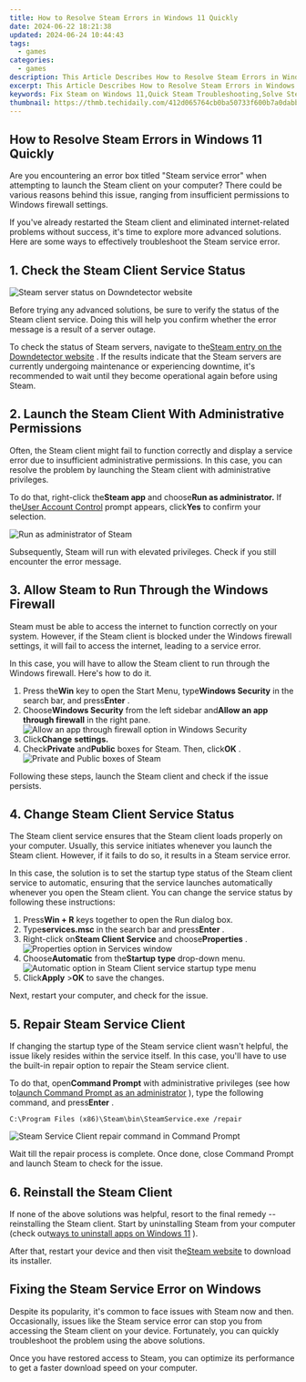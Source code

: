 ```yaml
---
title: How to Resolve Steam Errors in Windows 11 Quickly
date: 2024-06-22 18:21:38
updated: 2024-06-24 10:44:43
tags:
  - games
categories:
  - games
description: This Article Describes How to Resolve Steam Errors in Windows 11 Quickly
excerpt: This Article Describes How to Resolve Steam Errors in Windows 11 Quickly
keywords: Fix Steam on Windows 11,Quick Steam Troubleshooting,Solve Steam Errors Win11,Resolve Steam Glitches Fast,Overcome Steam Crash Windows,Steam Issue Remedy Win11,Accelerate Steam Fixing in Windows
thumbnail: https://thmb.techidaily.com/412d065764cb0ba50733f600b7a0dabb6c2d4fd117a0cc25cd8642bbb251c9cc.png
---
```


## How to Resolve Steam Errors in Windows 11 Quickly

 Are you encountering an error box titled "Steam service error" when attempting to launch the Steam client on your computer? There could be various reasons behind this issue, ranging from insufficient permissions to Windows firewall settings.

 If you've already restarted the Steam client and eliminated internet-related problems without success, it's time to explore more advanced solutions. Here are some ways to effectively troubleshoot the Steam service error.

## 1\. Check the Steam Client Service Status

![Steam server status on Downdetector website](https://static1.makeuseofimages.com/wordpress/wp-content/uploads/2023/08/steam-server-status.jpg)

 Before trying any advanced solutions, be sure to verify the status of the Steam client service. Doing this will help you confirm whether the error message is a result of a server outage.

 To check the status of Steam servers, navigate to the[Steam entry on the Downdetector website](https://downdetector.com/status/steam/) . If the results indicate that the Steam servers are currently undergoing maintenance or experiencing downtime, it's recommended to wait until they become operational again before using Steam.

## 2\. Launch the Steam Client With Administrative Permissions

 Often, the Steam client might fail to function correctly and display a service error due to insufficient administrative permissions. In this case, you can resolve the problem by launching the Steam client with administrative privileges.

 To do that, right-click the**Steam app** and choose**Run as administrator.** If the[User Account Control](https://www.makeuseof.com/tag/user-account-control-windows-10/) prompt appears, click**Yes** to confirm your selection.

![Run as administrator of Steam](https://static1.makeuseofimages.com/wordpress/wp-content/uploads/2023/08/run-as-administrator.jpg)

 Subsequently, Steam will run with elevated privileges. Check if you still encounter the error message.

## 3\. Allow Steam to Run Through the Windows Firewall

 Steam must be able to access the internet to function correctly on your system. However, if the Steam client is blocked under the Windows firewall settings, it will fail to access the internet, leading to a service error.

 In this case, you will have to allow the Steam client to run through the Windows firewall. Here's how to do it.

1. Press the**Win** key to open the Start Menu, type**Windows Security** in the search bar, and press**Enter** .
2. Choose**Windows Security** from the left sidebar and**Allow an app through firewall** in the right pane.  
![Allow an app through firewall option in Windows Security](https://static1.makeuseofimages.com/wordpress/wp-content/uploads/2023/08/allow-an-app-through-firewall.jpg)
3. Click**Change** **settings.**
4. Check**Private** and**Public** boxes for Steam. Then, click**OK** .  
![Private and Public boxes of Steam](https://static1.makeuseofimages.com/wordpress/wp-content/uploads/2023/08/private-and-public-boxes.jpg)

 Following these steps, launch the Steam client and check if the issue persists.

## 4\. Change Steam Client Service Status

 The Steam client service ensures that the Steam client loads properly on your computer. Usually, this service initiates whenever you launch the Steam client. However, if it fails to do so, it results in a Steam service error.

 In this case, the solution is to set the startup type status of the Steam client service to automatic, ensuring that the service launches automatically whenever you open the Steam client. You can change the service status by following these instructions:

1. Press**Win + R** keys together to open the Run dialog box.
2. Type**services.msc** in the search bar and press**Enter** .
3. Right-click on**Steam Client Service** and choose**Properties** .  
![Properties option in Services window](https://static1.makeuseofimages.com/wordpress/wp-content/uploads/2023/08/properties-option.jpg)
4. Choose**Automatic** from the**Startup** **type** drop-down menu.  
![Automatic option in Steam Client service startup type menu](https://static1.makeuseofimages.com/wordpress/wp-content/uploads/2023/08/automatic.jpg)
5. Click**Apply** \>**OK** to save the changes.

Next, restart your computer, and check for the issue.

## 5\. Repair Steam Service Client

 If changing the startup type of the Steam service client wasn't helpful, the issue likely resides within the service itself. In this case, you'll have to use the built-in repair option to repair the Steam service client.

 To do that, open**Command Prompt** with administrative privileges (see how to[launch Command Prompt as an administrator](https://www.makeuseof.com/windows-run-command-prompt-admin/) ), type the following command, and press**Enter** .

`C:\Program Files (x86)\Steam\bin\SteamService.exe /repair`

![Steam Service Client repair command in Command Prompt](https://static1.makeuseofimages.com/wordpress/wp-content/uploads/2023/08/steam-service-client-repair-command.jpg)

 Wait till the repair process is complete. Once done, close Command Prompt and launch Steam to check for the issue.

## 6\. Reinstall the Steam Client

 If none of the above solutions was helpful, resort to the final remedy -- reinstalling the Steam client. Start by uninstalling Steam from your computer (check out[ways to uninstall apps on Windows 11](https://www.makeuseof.com/windows-11-different-ways-to-uninstall-software/) ).

 After that, restart your device and then visit the[Steam website](https://store.steampowered.com/about/) to download its installer.

## Fixing the Steam Service Error on Windows

 Despite its popularity, it's common to face issues with Steam now and then. Occasionally, issues like the Steam service error can stop you from accessing the Steam client on your device. Fortunately, you can quickly troubleshoot the problem using the above solutions.

 Once you have restored access to Steam, you can optimize its performance to get a faster download speed on your computer.


<ins class="adsbygoogle"
     style="display:block"
     data-ad-format="autorelaxed"
     data-ad-client="ca-pub-7571918770474297"
     data-ad-slot="1223367746"></ins>



<ins class="adsbygoogle"
     style="display:block"
     data-ad-client="ca-pub-7571918770474297"
     data-ad-slot="8358498916"
     data-ad-format="auto"
     data-full-width-responsive="true"></ins>
